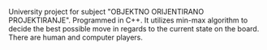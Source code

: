 University project for subject "OBJEKTNO ORIJENTIRANO PROJEKTIRANJE". Programmed in C++. It utilizes min-max algorithm to decide the best possible move in regards to
the current state on the board. There are human and computer players.

